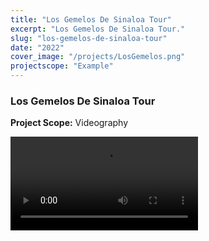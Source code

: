 ```yaml
---
title: "Los Gemelos De Sinaloa Tour"
excerpt: "Los Gemelos De Sinaloa Tour."
slug: "los-gemelos-de-sinaloa-tour"
date: "2022"
cover_image: "/projects/LosGemelos.png"
projectscope: "Example"
---
```


### Los Gemelos De Sinaloa Tour

**Project Scope:** Videography

<video controls>
<source src="/projects/LosGemelos.mp4" type="video/mp4" />
</video>

